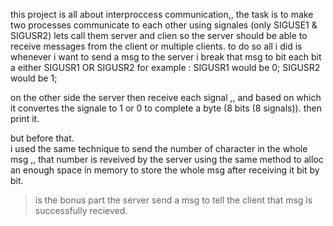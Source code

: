 

this project is all about interproccess communication,,
the task is to make two processes communicate to each other using signales (only SIGUSE1 & SIGUSR2)
lets call them server and clien so the server should be able to receive messages from the client  or multiple clients.
to do so all i did is whenever i want to send a msg to the server i break that msg to bit each bit a either  SIGUSR1 OR SIGUSR2 
for example :
SIGUSR1 would be 0;
SIGUSR2 would be 1;

on the other side the server then receive each signal ,, and based on which it  convertes the signale to 1 or 0 to complete a byte (8 bits (8 signals)).
then print it.

but before that.<br/>
i used the same technique to send the number of character in the whole msg ,, that number is reveived by the server using the same method to alloc an enough space in memory to store the whole msg after receiving it bit by bit.
> is the bonus part the server send a msg to tell the client that msg is successfully recieved.
